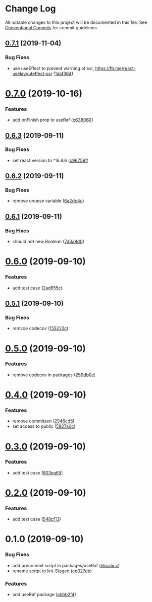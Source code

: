 # Change Log

All notable changes to this project will be documented in this file.
See [Conventional Commits](https://conventionalcommits.org) for commit guidelines.

## [0.7.1](https://github.com/danhuang1202/DrHooks/compare/@dh-react-hooks/use-raf@0.7.0...@dh-react-hooks/use-raf@0.7.1) (2019-11-04)


### Bug Fixes

* use useEffect to prevent warning of ssr, https://fb.me/react-uselayouteffect-ssr ([1daf364](https://github.com/danhuang1202/DrHooks/commit/1daf364))





# [0.7.0](https://github.com/danhuang1202/DrHooks/compare/@dh-react-hooks/use-raf@0.6.3...@dh-react-hooks/use-raf@0.7.0) (2019-10-16)


### Features

* add onFinish prop to useRaf ([c638060](https://github.com/danhuang1202/DrHooks/commit/c638060))





## [0.6.3](https://github.com/danhuang1202/DrHooks/compare/@dh-react-hooks/use-raf@0.6.2...@dh-react-hooks/use-raf@0.6.3) (2019-09-11)


### Bug Fixes

* set react version to ^16.8.6 ([c96759f](https://github.com/danhuang1202/DrHooks/commit/c96759f))





## [0.6.2](https://github.com/danhuang1202/DrHooks/compare/@dh-react-hooks/use-raf@0.6.1...@dh-react-hooks/use-raf@0.6.2) (2019-09-11)


### Bug Fixes

* remove unuese variable ([6a2dc4c](https://github.com/danhuang1202/DrHooks/commit/6a2dc4c))





## [0.6.1](https://github.com/danhuang1202/DrHooks/compare/@dh-react-hooks/use-raf@0.6.0...@dh-react-hooks/use-raf@0.6.1) (2019-09-11)


### Bug Fixes

* should not new Boolean ([7d3a8d0](https://github.com/danhuang1202/DrHooks/commit/7d3a8d0))





# [0.6.0](https://github.com/danhuang1202/DrHooks/compare/@dh-react-hooks/use-raf@0.5.1...@dh-react-hooks/use-raf@0.6.0) (2019-09-10)


### Features

* add test case ([2ad655c](https://github.com/danhuang1202/DrHooks/commit/2ad655c))





## [0.5.1](https://github.com/danhuang1202/DrHooks/compare/@dh-react-hooks/use-raf@0.5.0...@dh-react-hooks/use-raf@0.5.1) (2019-09-10)


### Bug Fixes

* remvoe codecov ([155222c](https://github.com/danhuang1202/DrHooks/commit/155222c))





# [0.5.0](https://github.com/danhuang1202/DrHooks/compare/@dh-react-hooks/use-raf@0.4.0...@dh-react-hooks/use-raf@0.5.0) (2019-09-10)


### Features

* remove codecov in packages ([259db0e](https://github.com/danhuang1202/DrHooks/commit/259db0e))





# [0.4.0](https://github.com/danhuang1202/DrHooks/compare/@dh-react-hooks/use-raf@0.3.1...@dh-react-hooks/use-raf@0.4.0) (2019-09-10)


### Features

* remove commitzen ([2946cd5](https://github.com/danhuang1202/DrHooks/commit/2946cd5))
* set access to public ([5827a0c](https://github.com/danhuang1202/DrHooks/commit/5827a0c))





# [0.3.0](https://github.com/danhuang1202/DrHooks/compare/@dh-react-hooks/use-raf@0.2.0...@dh-react-hooks/use-raf@0.3.0) (2019-09-10)


### Features

* add test case ([803ea65](https://github.com/danhuang1202/DrHooks/commit/803ea65))





# [0.2.0](https://github.com/danhuang1202/DrHooks/compare/@dh-react-hooks/use-raf@0.1.0...@dh-react-hooks/use-raf@0.2.0) (2019-09-10)


### Features

* add test case ([548cf13](https://github.com/danhuang1202/DrHooks/commit/548cf13))





# 0.1.0 (2019-09-10)


### Bug Fixes

* add precommit script in packages/useRaf ([e5ca5cc](https://github.com/danhuang1202/DrHooks/commit/e5ca5cc))
* rename script to lint-Staged ([ce027eb](https://github.com/danhuang1202/DrHooks/commit/ce027eb))


### Features

* add useRaf package ([abbb2f4](https://github.com/danhuang1202/DrHooks/commit/abbb2f4))
